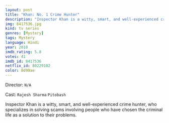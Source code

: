 ```yaml
---
layout: post
title: "Khan: No. 1 Crime Hunter"
description: "Inspector Khan is a witty, smart, and well-experienced crime hunter, who specializes in solving scams involving people who have chosen the criminal life as a solution to their problems..."
img: 8417536.jpg
kind: tv series
genres: [Mystery]
tags: Mystery 
language: Hindi
year: 2018
imdb_rating: 5.8
votes: 41
imdb_id: 8417536
netflix_id: 80229102
color: 8d99ae
---
```

Director: `N/A`  

Cast: `Rajesh Sharma` `Pitobash` 

Inspector Khan is a witty, smart, and well-experienced crime hunter, who specializes in solving scams involving people who have chosen the criminal life as a solution to their problems.